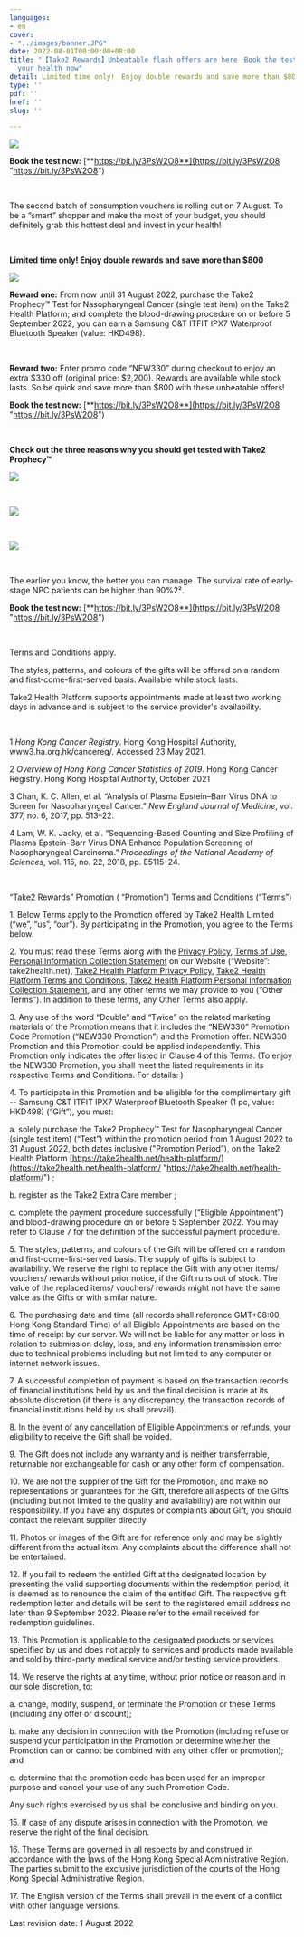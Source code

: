 ```yaml
---
languages:
- en
cover:
- "../images/banner.JPG"
date: 2022-08-01T00:00:00+08:00
title: "【Take2 Rewards】Unbeatable flash offers are here　Book the test and invest in
  your health now"
detail: Limited time only!　Enjoy double rewards and save more than $800
type: ''
pdf: ''
href: ''
slug: ''

---
```

![](../images/promo1.png)

**Book the test now:** [**https://bit.ly/3PsW2O8**](https://bit.ly/3PsW2O8 "https://bit.ly/3PsW2O8")

<br/>

The second batch of consumption vouchers is rolling out on 7 August. To be a “smart” shopper and make the most of your budget, you should definitely grab this hottest deal and invest in your health!

<br/>

**Limited time only! Enjoy double rewards and save more than $800**

![](../images/asset-13.png)

**Reward one:** From now until 31 August 2022, purchase the Take2 Prophecy™ Test for Nasopharyngeal Cancer (single test item) on the Take2 Health Platform; and complete the blood-drawing procedure on or before 5 September 2022, you can earn a Samsung C&T ITFIT IPX7 Waterproof Bluetooth Speaker (value: HKD498).

<br/>

**Reward two:** Enter promo code “NEW330” during checkout to enjoy an extra $330 off (original price: $2,200). Rewards are available while stock lasts. So be quick and save more than $800 with these unbeatable offers!

**Book the test now:** [**https://bit.ly/3PsW2O8**](https://bit.ly/3PsW2O8 "https://bit.ly/3PsW2O8")

<br/>

**Check out the three reasons why you should get tested with Take2 Prophecy™**

![](../images/asset-4.png)

<br/>

![](../images/asset-5.png)

<br/>

![](../images/asset-6.png)

<br/>

The earlier you know, the better you can manage. The survival rate of early-stage NPC patients can be higher than 90%2².

**Book the test now:** [**https://bit.ly/3PsW2O8**](https://bit.ly/3PsW2O8 "https://bit.ly/3PsW2O8")

<br/>

Terms and Conditions apply.

The styles, patterns, and colours of the gifts will be offered on a random and first-come-first-served basis. Available while stock lasts.

Take2 Health Platform supports appointments made at least two working days in advance and is subject to the service provider's availability.

<br/>

1 _Hong Kong Cancer Registry_. Hong Kong Hospital Authority, www3.ha.org.hk/cancereg/. Accessed 23 May 2021.

2 _Overview of Hong Kong Cancer Statistics of 2019_. Hong Kong Cancer Registry. Hong Kong Hospital Authority, October 2021

3 Chan, K. C. Allen, et al. “Analysis of Plasma Epstein–Barr Virus DNA to Screen for Nasopharyngeal Cancer.” _New England Journal of Medicine_, vol. 377, no. 6, 2017, pp. 513–22.

4 Lam, W. K. Jacky, et al. “Sequencing-Based Counting and Size Profiling of Plasma Epstein–Barr Virus DNA Enhance Population Screening of Nasopharyngeal Carcinoma.” _Proceedings of the National_ _Academy of Sciences_, vol. 115, no. 22, 2018, pp. E5115–24.

<br/>

“Take2 Rewards” Promotion ( “Promotion”) Terms and Conditions (“Terms”)

1\.	Below Terms apply to the Promotion offered by Take2 Health Limited (“we”, “us”, “our”). By participating in the Promotion, you agree to the Terms below. 

2\.	You must read these Terms along with the [Privacy Policy](https://take2health.net/en/terms-and-conditions/privacy-policy/), [Terms of Use](https://take2health.net/en/terms-and-conditions/website-terms-of-use/), [Personal Information Collection Statement](https://take2health.net/en/terms-and-conditions/personal-information-collection-statement/) on our Website (“Website”: take2health.net), [Take2 Health Platform Privacy Policy](https://take2health.net/health-platform/agreement/2), [Take2 Health Platform Terms and Conditions](https://take2health.net/health-platform/agreement/3), [Take2 Health Platform Personal Information Collection Statement](https://take2health.net/health-platform/agreement/1), and any other terms we may provide to you (“Other Terms”). In addition to these terms, any Other Terms also apply.

3\.	Any use of the word “Double” and “Twice” on the related marketing materials of the Promotion means that it includes the “NEW330” Promotion Code Promotion (“NEW330 Promotion”) and the Promotion offer. NEW330 Promotion and this Promotion could be applied independently. This Promotion only indicates the offer listed in Clause 4 of this Terms. (To enjoy the NEW330 Promotion, you shall meet the listed requirements in its respective Terms and Conditions. For details: )

4\.	To participate in this Promotion and be eligible for the complimentary gift -- Samsung C&T ITFIT IPX7 Waterproof Bluetooth Speaker (1 pc, value: HKD498) (“Gift”), you must:

a.	solely purchase the Take2 Prophecy™ Test for Nasopharyngeal Cancer (single test item) (“Test”) within the promotion period from 1 August 2022 to 31 August 2022, both dates inclusive ("Promotion Period”), on the Take2 Health Platform [https://take2health.net/health-platform/](https://take2health.net/health-platform/ "https://take2health.net/health-platform/") ;

b.	register as the Take2 Extra Care member ;

c.	complete the payment procedure successfully (“Eligible Appointment”) and blood-drawing procedure on or before 5 September 2022. You may refer to Clause 7 for the definition of the successful payment procedure.

5\.	The styles, patterns, and colours of the Gift will be offered on a random and first-come-first-served basis. The supply of gifts is subject to availability. We reserve the right to replace the Gift with any other items/ vouchers/ rewards without prior notice, if the Gift runs out of stock. The value of the replaced items/ vouchers/ rewards might not have the same value as the Gifts or with similar nature.

6\.	The purchasing date and time (all records shall reference GMT+08:00, Hong Kong Standard Time) of all Eligible Appointments are based on the time of receipt by our server. We will not be liable for any matter or loss in relation to submission delay, loss, and any information transmission error due to technical problems including but not limited to any computer or internet network issues.

7\.	A successful completion of payment is based on the transaction records of financial institutions held by us and the final decision is made at its absolute discretion (if there is any discrepancy, the transaction records of financial institutions held by us shall prevail).

8\.	In the event of any cancellation of Eligible Appointments or refunds, your eligibility to receive the Gift shall be voided.

9\.	The Gift does not include any warranty and is neither transferrable, returnable nor exchangeable for cash or any other form of compensation.

10\.	We are not the supplier of the Gift for the Promotion, and make no representations or guarantees for the Gift, therefore all aspects of the Gifts (including but not limited to the quality and availability) are not within our responsibility. If you have any disputes or complaints about Gift, you should contact the relevant supplier directly

11\.	Photos or images of the Gift are for reference only and may be slightly different from the actual item. Any complaints about the difference shall not be entertained.

12\.	If you fail to redeem the entitled Gift at the designated location by presenting the valid supporting documents within the redemption period, it is deemed as to renounce the claim of the entitled Gift. The respective gift redemption letter and details will be sent to the registered email address no later than 9 September 2022. Please refer to the email received for redemption guidelines.

13\.	This Promotion is applicable to the designated products or services specified by us and does not apply to services and products made available and sold by third-party medical service and/or testing service providers.

14\.	We reserve the rights at any time, without prior notice or reason and in our sole discretion, to:

a.	change, modify, suspend, or terminate the Promotion or these Terms (including any offer or discount);

b.	make any decision in connection with the Promotion (including refuse or suspend your participation in the Promotion or determine whether the Promotion can or cannot be combined with any other offer or promotion); and

c.	determine that the promotion code has been used for an improper purpose and cancel your use of any such Promotion Code.

Any such rights exercised by us shall be conclusive and binding on you.

15\.	If case of any dispute arises in connection with the Promotion, we reserve the right of the final decision.

16\.	These Terms are governed in all respects by and construed in accordance with the laws of the Hong Kong Special Administrative Region. The parties submit to the exclusive jurisdiction of the courts of the Hong Kong Special Administrative Region.

17\.	The English version of the Terms shall prevail in the event of a conflict with other language versions.

Last revision date: 1 August 2022